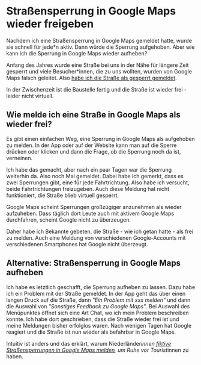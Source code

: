 # Straßensperrung in Google Maps wieder freigeben

Nachdem ich eine Straßensperrung in Google Maps gemeldet hatte, wurde sie schnell für jede*n aktiv. Dann würde die Sperrung aufgehoben. Aber wie kann ich die Sperrung in Google Maps wieder aufheben?

Anfang des Jahres wurde eine Straße bei uns in der Nähe für längere Zeit gesperrt und viele Besucher*innen, die zu uns wollten, wurden von Google Maps falsch geleitet.
Also [habe ich die  Straße als gesperrt gemeldet]().

In der Zwischenzeit ist die Baustelle fertig und die Straße ist wieder frei - leider nicht virtuell. 

## Wie melde ich eine Straße in Google Maps als wieder frei?

Es gibt einen einfachen Weg, eine Sperrung in Google Maps als aufgehoben zu melden. In der App oder auf der Website kann man auf die Sperre drücken oder klicken und dann die Frage, ob die Sperrung noch da ist, verneinen.

Ich habe das gemacht, aber nach ein paar Tagen war die Sperrung weiterhin da.
Also noch Mal gemeldet.
Dabei habe ich gemerkt, dass es zwei Sperrungen gibt, eine für jede Fahrtrichtung. Also habe ich versucht, beide Fahrtrichtungen freizugeben. 
Auch diese Meldung hat nicht funktioniert, die Straße blieb virtuell gesperrt.

Google Maps scheint Sperrungen großzügiger anzunehmen als wieder aufzuheben.
Dass täglich dort Leute auch mit aktivem Google Maps durchfahren, scheint Google nicht zu überzeugen.

Daher habe ich Bekannte gebeten, die Straße - wie ich getan hatte - als frei zu melden.
Auch eine Meldung von verschiedenen Google-Accounts mit verschiedenen Smartphones hat Google nicht überzeugt.

## Alternative: Straßensperrung in Google Maps aufheben 

Ich habe es letztlich geschafft, die Sperrung aufheben zu lassen.
Dazu habe ich ein Problem mit der Straße gemeldet. 
In der App geht das über einen langen Druck auf die Straße, dann _"Ein Problem mit xxx melden"_ und dann die Auswahl von _"Sonstiges Feedback zu Google Maps"_. 
Bei Auswahl des Menüpunktes öffnet sich eine Art Chat, wo ich mein Problem beschreiben konnte.
Ich habe dort geschrieben, dass die Straße wieder frei ist und meine Meldungen bisher erfolglos waren.
Nach wenigen Tagen hat Google reagiert und die Straße ist nun wieder als befahrbar in Google Maps.

Intuitiv ist anders und das erklärt, warum Niederländer*innen [fiktive Straßensperrungen in Google Maps melden](https://www1.wdr.de/nachrichten/zandvoort-google-maps-strassen-100.html), um Ruhe vor Tourist*innen zu haben.
